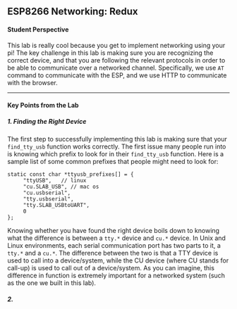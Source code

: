 ## ESP8266 Networking: Redux

#### Student Perspective

This lab is really cool because you get to implement networking using your pi!
The key challenge in this lab is making sure you are recognizing the correct
device, and that you are following the relevant protocols in order to be able
to communicate over a networked channel. Specifically, we use `AT` command to 
communicate with the ESP, and we use HTTP to communicate with the browser. 

------------------------------------------------------------------------------

#### Key Points from the Lab

##### 1. Finding the Right Device

The first step to successfully implementing this lab is making sure that your
`find_tty_usb` function works correctly. The first issue many people run into
is knowing which prefix to look for in their `find_tty_usb` function. Here is 
a sample list of some common prefixes that people might need to look for: 


    static const char *ttyusb_prefixes[] = {
         "ttyUSB",   // linux
         "cu.SLAB_USB", // mac os
         "cu.usbserial",
         "tty.usbserial",
         "tty.SLAB_USBtoUART",
         0
    };

Knowing whether you have found the right device boils down to knowing what the 
difference is between a `tty.*` device and `cu.*` device. In Unix and Linux 
environments, each serial communication port has two parts to it, a `tty.*` and
a `cu.*`. The difference between the two is that a TTY device is used to call 
into a device/system, while the CU device (where CU stands for call-up) is used 
to call out of a device/system. As you can imagine, this difference in function
is extremely important for a networked system (such as the one we built in this
lab). 

##### 2. 
